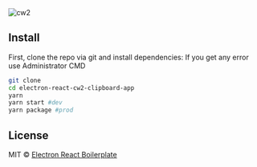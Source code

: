 <img src="" alt="cw2" />

## Install

First, clone the repo via git and install dependencies:
If you get any error use Administrator CMD

```bash
git clone
cd electron-react-cw2-clipboard-app
yarn
yarn start #dev
yarn package #prod
```

## License

MIT © [Electron React Boilerplate](https://github.com/electron-react-boilerplate)
